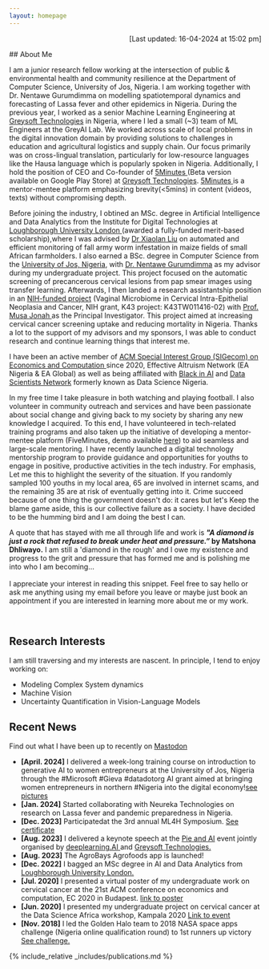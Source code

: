 ```yaml
---
layout: homepage
---
```


<p  align="right">[Last updated: 16-04-2024 at 15:02 pm]</p>
## About Me

I am a junior research fellow working at the intersection of public & environmental health and community resilience at the Department of Computer Science, University of Jos, Nigeria. I am working together with Dr. Nentawe Gurumdimma on modelling spatiotemporal dynamics and forecasting of Lassa fever and other epidemics in Nigeria. During the previous year, I worked as a senior Machine Learning Engineering at <a href="https://greysoft.ng">Greysoft Technologies</a> in Nigeria, where I led a small (~3) team of ML Engineers at the GreyAI Lab. We worked across scale of local problems in the digital innovation domain by providing solutions to challenges in education and agricultural logistics and supply chain. Our focus primarily was on cross-lingual translation, particularly for low-resource languages like the Hausa language which is popularly spoken in Nigeria. Additionally, I hold the position of CEO and Co-founder of <a href="https://app.5minutes.ng">5Minutes </a>(Beta version available on Google Play Store) at <a href="https://greysoft.ng">Greysoft Technologies</a>. <a href="https://app.5minutes.ng">5Minutes </a> is a mentor-mentee platform emphasizing brevity(<5mins) in content (videos, texts) without compromising depth.

Before joining the industry, I obtined an MSc. degree in Artificial Intelligence and Data Analytics from the Institute for Digital Technologies at  <a href="https://www.lborolondon.ac.uk/study/masters-degrees/artificial-intelligence-data-analytics/"> Loughborough University London </a> (awarded a fully-funded merit-based scholarship),where I was advised by <a href="https://www.lborolondon.ac.uk/about/staff/dr-xiaolan-liu/">Dr Xiaolan Liu</a> on automated and efficient monitoring of fall army worm infestation in maize fields of small African farmholders. I also earned a BSc. degree in Computer Science from the <a href="https://unijos.edu.ng">University of Jos, Nigeria</a>, with <a href="https://scholar.google.com/citations?user=q9VpwWEAAAAJ&hl=enDr. Nentawe Gurumdimma)"> Dr. Nentawe Gurumdimma</a> as my advisor during my undergraduate project. This project focused on the automatic screening of precancerous cervical lesions from pap smear images using transfer learning. Afterwards, I then landed a research assistantship position in an <a href="https://grantome.com/grant/NIH/K43-TW011416-02">NIH-funded project</a> (Vaginal Microbiome in Cervical Intra-Epithelial Neoplasia and Cancer, NIH grant, K43 project: K43TW011416-02) with <a href="https://www.feinberg.northwestern.edu/faculty-profiles/az/profile.html?xid=39806"> Prof. Musa Jonah </a> as the Principal Investigator. This project aimed at increasing cervical cancer screening uptake and reducing mortality in Nigeria.  Thanks a lot to the support of my advisors and my sponsors, I was able to conduct research and continue learning things that interest me.

<!-- I am currently looking for opportunities to deepen my understanding of infectious diseases and pandemic preparedness and leveraging this knowledge to pursue a high-impact career and lead meaningful initiatives in Nigeria and beyond. I am passionate about contributing to better and prepared response in terms of policies, resources and management of novel future pandemics. I also aim to ensure fairness and minimize biases in my research endeavour.
To this end, My career goal is to solidify existing collaboration between the Africa Center for Disease Control, Local healthcare providers, and Educational research institutions in Africa for better preparedness, responsiveness and policies in possible future pandemics. -->

I have been an active member of <a href="http://www.sigecom.org">ACM Special Interest Group (SIGecom) on Economics and Computation </a> since 2020, Effective Altruism Network (EA Nigeria & EA Global) as well as being affiliated with <a href="https://blackinai.github.io/#/">Black in AI</a> and <a href="https://www.datasciencenigeria.org">Data Scientists Network</a> formerly known as Data Science Nigeria.

In my free time I take pleasure in both watching and playing football. I also volunteer in community outreach and services and have been passionate about social change and giving back to my society by sharing any new knowledge I acquired. To this end, I have volunteered in tech-related training programs and also taken up the initiative of developing a mentor-mentee platform (FiveMinutes, demo available <a href="https://5minutes.greysoft.com.ng">here</a>) to aid seamless and large-scale mentoring. I have recently launched a digital technology mentorship program to provide guidance and opportunities for youths to engage in positive, productive activities in the tech industry. For emphasis, Let me this to highlight the severity of the situation. If you randomly sampled 100 youths in my local area, 65 are involved in internet scams, and the remaining 35 are at risk of eventually getting into it. Crime succeed because of one thing the government doesn't do: it cares but let's Keep the blame game aside, this is our collective failure as a society. I have decided to be the humming bird and I am doing the best I can.
<br>

A quote that has stayed with me all through life and work is <strong><i> "A diamond is just a rock that refused to break under heat and pressure.”</i> by Matshona Dhliwayo.</strong>  I am still a 'diamond in the rough' and I owe my existence and progress to the grit and pressure that has formed me and is polishing me into who I am becoming... <br> <br>
I appreciate your interest in reading this snippet. Feel free to say hello or ask me anything using my email before you leave or maybe just book an appointment if you are interested in learning more about me or my work.
<!-- Google Calendar Appointment Scheduling begin -->
<link href="https://calendar.google.com/calendar/scheduling-button-script.css" rel="stylesheet">
<script src="https://calendar.google.com/calendar/scheduling-button-script.js" async></script>
<script>
(function() {
  var target = document.currentScript;
  window.addEventListener('load', function() {
    calendar.schedulingButton.load({
      url: 'https://calendar.google.com/calendar/appointments/schedules/AcZssZ0JuuKY8qGauMozv0GI-K7NeqjwR_As41-mbQ-dbn8b7jh8PWV0oOnWA-P8AYwJHMR563bOELB4?gv=true',
      color: '#039BE5',
      label: 'Book an appointment',
      target,
    });
  });
})();
</script>
<!-- end Google Calendar Appointment Scheduling -->
&nbsp;&nbsp;&nbsp;&nbsp;&nbsp;&nbsp;&nbsp;&nbsp;&nbsp;&nbsp;&nbsp;&nbsp;&nbsp;&nbsp;&nbsp;&nbsp;
                  
## Research Interests
I am still traversing and my interests are nascent. In principle, I tend to enjoy working on:

- Modeling Complex System dynamics
- Machine Vision
- Uncertainty Quantification in Vision-Language Models
  
## Recent News 

Find out what I have been up to recently on  <a rel="me" href="https://mastodon.social/@jbrnjfr">Mastodon</a>
- **[April. 2024]** I delivered a week-long training course on introduction to generative AI to women entrepreneurs at the University of Jos, Nigeria through the #Microsoft #Gieva #datadotorg AI grant aimed at bringing women entrepreneurs in northern #Nigeria into the digital economy!<a href='https://x.com/jbrnjfr/status/1782014757182066887' target='-blank'>see pictures</a>
- **[Jan. 2024]** Started collaborating with Neureka Technologies on research on Lassa fever and pandemic preparedness in Nigeria. 
- **[Dec. 2023]** Participatedat the 3rd annual ML4H Symposium. <a href ='https://www.linkedin.com/posts/activity-7150626337832046592-xdIN?utm_source=share&utm_medium=member_desktop'>See certificate</a>
- **[Aug. 2023]** I delivered a keynote speech at the <a href="https://www.linkedin.com/feed/update/urn:li:activity:7096848518631366656/ "> Pie and AI</a> event jointly organised by <a href="https://www.deeplearning.ai">deeplearning.AI </a>and <a href="https://greysoft.ng">Greysoft Technologies.</a>
- **[Aug. 2023]** The AgroBays Agrofoods app is launched!
- **[Dec. 2022]** I bagged an MSc degree in AI and Data Analytics from <a href="https://www.lborolondon.ac.uk/study/masters-degrees/artificial-intelligence-data-analytics/"> Loughborough University London. </a>
- **[Jul. 2020]** I presented a virtual poster of my undergraduate work on cervical cancer at the 21st ACM conference on economics and computation, EC 2020 in Budapest. <a href="https://ec20.sigecom.org/program/posters/"> link to poster</a>
- **[Jun. 2020]** I presented my undergraduate project on cervical cancer at the Data Science Africa workshop, Kampala 2020 <a href="https://www.datascienceafrica.org/dsa2020kampala/schedule/#session-paper1">Link to event</a>
- **[Nov. 2018]** I led the Golden Halo team to 2018 NASA space apps challenge (Nigeria online qualification round) to 1st runners up victory <a href="https://2018.spaceappschallenge.org/challenges/what-world-needs-now/health-makes-wealth/teams/golden-halo-1/project/">See challenge.</a>

{% include_relative _includes/publications.md %}

<!--{% include_relative _includes/services.md %} -->
<script type="text/javascript" src="//rf.revolvermaps.com/0/0/7.js?i=5bpywpk7cuj&amp;m=0&amp;c=ff0000&amp;cr1=ffffff&amp;sx=0" async="async"></script>
